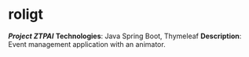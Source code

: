# roligt
_**Project ZTPAI**_
**Technologies**: Java Spring Boot, Thymeleaf
**Description**: Event management application with an animator.
